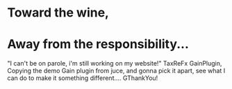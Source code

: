 # Toward the wine,
# Away from the responsibility... 

"I can't be on parole, i'm still working on my website!"
TaxReFx GainPlugin, Copying the demo Gain plugin from juce, and gonna pick it apart, see what I can 
do to make it something different.... 
GThankYou! 
